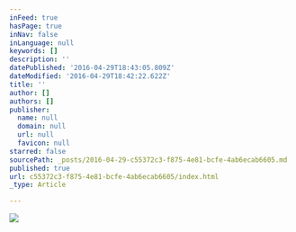 ```yaml
---
inFeed: true
hasPage: true
inNav: false
inLanguage: null
keywords: []
description: ''
datePublished: '2016-04-29T18:43:05.809Z'
dateModified: '2016-04-29T18:42:22.622Z'
title: ''
author: []
authors: []
publisher:
  name: null
  domain: null
  url: null
  favicon: null
starred: false
sourcePath: _posts/2016-04-29-c55372c3-f875-4e81-bcfe-4ab6ecab6605.md
published: true
url: c55372c3-f875-4e81-bcfe-4ab6ecab6605/index.html
_type: Article

---
```

![](https://the-grid-user-content.s3-us-west-2.amazonaws.com/575d55d8-7880-416c-813e-0a249f492968.jpg)